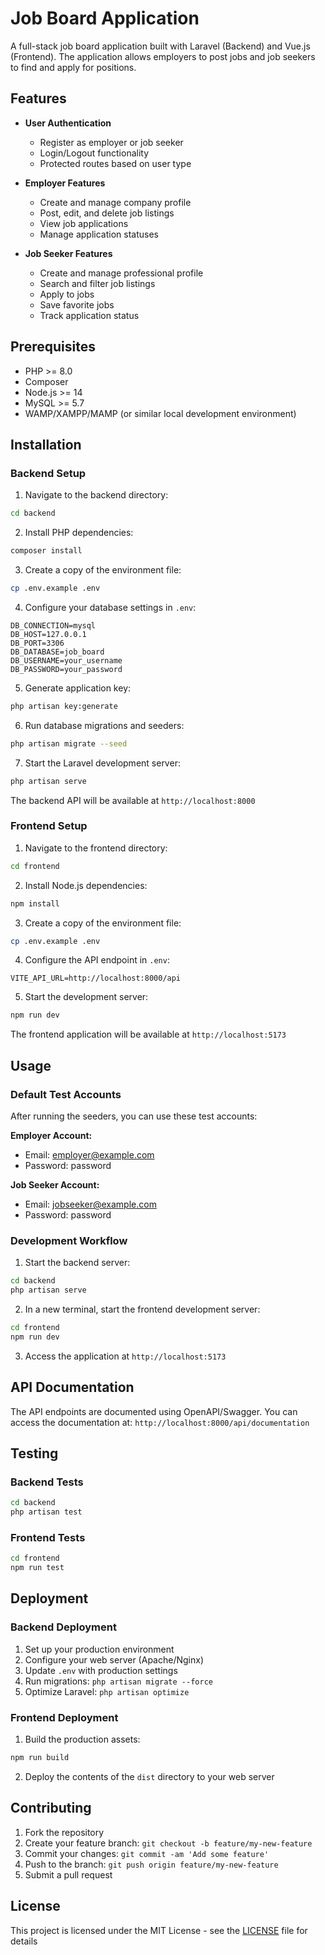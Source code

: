 # Job Board Application

A full-stack job board application built with Laravel (Backend) and Vue.js (Frontend). The application allows employers to post jobs and job seekers to find and apply for positions.

## Features

- **User Authentication**
  - Register as employer or job seeker
  - Login/Logout functionality
  - Protected routes based on user type

- **Employer Features**
  - Create and manage company profile
  - Post, edit, and delete job listings
  - View job applications
  - Manage application statuses

- **Job Seeker Features**
  - Create and manage professional profile
  - Search and filter job listings
  - Apply to jobs
  - Save favorite jobs
  - Track application status

## Prerequisites

- PHP >= 8.0
- Composer
- Node.js >= 14
- MySQL >= 5.7
- WAMP/XAMPP/MAMP (or similar local development environment)

## Installation

### Backend Setup

1. Navigate to the backend directory:
```bash
cd backend
```

2. Install PHP dependencies:
```bash
composer install
```

3. Create a copy of the environment file:
```bash
cp .env.example .env
```

4. Configure your database settings in `.env`:
```
DB_CONNECTION=mysql
DB_HOST=127.0.0.1
DB_PORT=3306
DB_DATABASE=job_board
DB_USERNAME=your_username
DB_PASSWORD=your_password
```

5. Generate application key:
```bash
php artisan key:generate
```

6. Run database migrations and seeders:
```bash
php artisan migrate --seed
```

7. Start the Laravel development server:
```bash
php artisan serve
```

The backend API will be available at `http://localhost:8000`

### Frontend Setup

1. Navigate to the frontend directory:
```bash
cd frontend
```

2. Install Node.js dependencies:
```bash
npm install
```

3. Create a copy of the environment file:
```bash
cp .env.example .env
```

4. Configure the API endpoint in `.env`:
```
VITE_API_URL=http://localhost:8000/api
```

5. Start the development server:
```bash
npm run dev
```

The frontend application will be available at `http://localhost:5173`

## Usage

### Default Test Accounts

After running the seeders, you can use these test accounts:

**Employer Account:**
- Email: employer@example.com
- Password: password

**Job Seeker Account:**
- Email: jobseeker@example.com
- Password: password

### Development Workflow

1. Start the backend server:
```bash
cd backend
php artisan serve
```

2. In a new terminal, start the frontend development server:
```bash
cd frontend
npm run dev
```

3. Access the application at `http://localhost:5173`

## API Documentation

The API endpoints are documented using OpenAPI/Swagger. You can access the documentation at:
`http://localhost:8000/api/documentation`

## Testing

### Backend Tests
```bash
cd backend
php artisan test
```

### Frontend Tests
```bash
cd frontend
npm run test
```

## Deployment

### Backend Deployment
1. Set up your production environment
2. Configure your web server (Apache/Nginx)
3. Update `.env` with production settings
4. Run migrations: `php artisan migrate --force`
5. Optimize Laravel: `php artisan optimize`

### Frontend Deployment
1. Build the production assets:
```bash
npm run build
```
2. Deploy the contents of the `dist` directory to your web server

## Contributing

1. Fork the repository
2. Create your feature branch: `git checkout -b feature/my-new-feature`
3. Commit your changes: `git commit -am 'Add some feature'`
4. Push to the branch: `git push origin feature/my-new-feature`
5. Submit a pull request

## License

This project is licensed under the MIT License - see the [LICENSE](LICENSE) file for details 